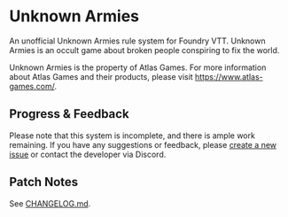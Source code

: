 # Unknown Armies

An unofficial Unknown Armies rule system for Foundry VTT. Unknown Armies is an occult game about broken people conspiring to fix the world.

Unknown Armies is the property of Atlas Games. For more information about Atlas Games and their products, please visit https://www.atlas-games.com/.

## Progress & Feedback

Please note that this system is incomplete, and there is ample work remaining. If you have any suggestions or feedback, please [create a new issue](https://github.com/patrickburk1988/unknownarmies/issues/new) or contact the developer via Discord.

## Patch Notes

See [CHANGELOG.md](https://github.com/patrickburk1988/unknownarmies/blob/main/CHANGELOG.md).